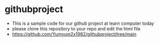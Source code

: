 # githubproject
- This is a sample code for our github project at learn computer today
- please clone this repository to your repo and edit the html file
- https://github.com/Yumyum2x1982/githubproject/tree/main
